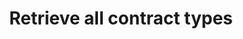 ---
title: Retrieve all contract types
excerpt: Fetches a list of all available contract types from the Calamari system.
api:
  file: index.yaml
  operationId: getAllContractTypes
hidden: false
---